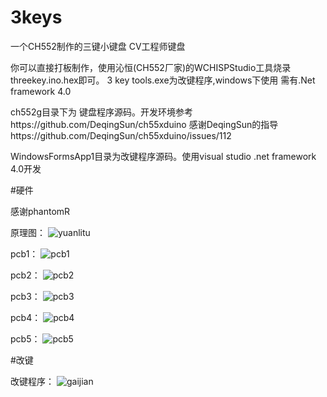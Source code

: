 # 3keys
一个CH552制作的三键小键盘 CV工程师键盘

你可以直接打板制作，使用沁恒(CH552厂家)的WCHISPStudio工具烧录threekey.ino.hex即可。 3 key tools.exe为改键程序,windows下使用 需有.Net framework 4.0

ch552g目录下为 键盘程序源码。开发环境参考https://github.com/DeqingSun/ch55xduino 感谢DeqingSun的指导https://github.com/DeqingSun/ch55xduino/issues/112

WindowsFormsApp1目录为改键程序源码。使用visual studio .net framework 4.0开发

#硬件

感谢phantomR 

原理图：
![yuanlitu](https://github.com/yuan910715/3keys/blob/main/pics/yuanlitu.png)

pcb1：
![pcb1](https://github.com/yuan910715/3keys/blob/main/pics/pcb1.png)

pcb2：
![pcb2](https://github.com/yuan910715/3keys/blob/main/pics/pcb2.png)

pcb3：
![pcb3](https://github.com/yuan910715/3keys/blob/main/pics/pcb3.png)

pcb4：
![pcb4](https://github.com/yuan910715/3keys/blob/main/pics/pcb4.png)

pcb5：
![pcb5](https://github.com/yuan910715/3keys/blob/main/pics/pcb5.png)

#改键

改键程序：
![gaijian](https://github.com/yuan910715/3keys/blob/main/pics/gaijian.png)
